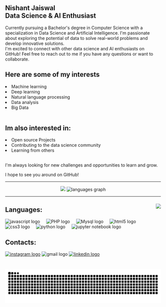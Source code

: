 ###
<h2 align="left">Nishant Jaiswal <br> Data Science & AI Enthusiast</h2>
<p align="left"> Currently pursuing a Bachelor's degree in Computer Science with a specialization in Data Science and Artificial Intelligence. I'm passionate about exploring the potential of data to solve real-world problems and develop innovative solutions.<br>
I'm excited to connect with other data science and AI enthusiasts on GitHub!
Feel free to reach out to me if you have any questions or want to collaborate.</p>
<h2 align="left"> Here are some of my interests</h2>
<li>Machine learning</li>
<li>Deep learning</li>
<li>Natural language processing</li>
<li>Data analysis</li>
<li>Big Data</li>
<br>
<h2 align="left"> Im also interested in:</h2>
<li>Open source Projects</li>
<li>Contributing to the data science community</li>
<li>Learning from others</li>
<br>
<p align="left"> I'm always looking for new challenges and opportunities to learn and grow.<br>

I hope to see you around on GitHub! </p>
<hr>
<div align="center">
  <img src="https://github-readme-streak-stats.herokuapp.com?user=Uknowme-h&theme=highcontrast&mode=weekly)](https://git.io/streak-stats"  />
  <img src="https://github-readme-stats.vercel.app/api/top-langs?username=Uknowme-h&locale=en&hide_title=false&layout=compact&card_width=320&langs_count=5&theme=highcontrast&hide_border=false" height="195" alt="languages graph"  />
</div>
<hr>

###

<img align="right" height="150" src="https://media1.tenor.com/m/0tALo4VGqTcAAAAC/hello-halloween.gif"  />

###
<h2 align="left">Languages:</h2>
<div align="left">
  <img src="https://cdn.jsdelivr.net/gh/devicons/devicon/icons/javascript/javascript-original.svg" height="30" alt="javascript logo"  />
  <img width="12" />
  <img src="https://www.svgrepo.com/show/452088/php.svg" height="30" alt="PHP logo"  />
  <img width="12" />
  <img src="https://www.vectorlogo.zone/logos/mysql/mysql-ar21.svg" height="30" alt="Mysql logo"  />
  <img width="12" />
  <img src="https://cdn.jsdelivr.net/gh/devicons/devicon/icons/html5/html5-original.svg" height="30" alt="html5 logo"  />
  <img width="12" />
  <img src="https://cdn.jsdelivr.net/gh/devicons/devicon/icons/css3/css3-original.svg" height="30" alt="css3 logo"  />
  <img width="12" />
  <img src="https://cdn.jsdelivr.net/gh/devicons/devicon/icons/python/python-original.svg" height="30" alt="python logo"  />
  <img width="12" />
  <img src="https://upload.wikimedia.org/wikipedia/commons/thumb/3/38/Jupyter_logo.svg/66px-Jupyter_logo.svg.png" height="30" alt="jupyter notebook logo"  />
</div>

###
<h2 align="left">Contacts:</h2>
<div align="left">
  <a href= "https://www.instagram.com/tf_ulookin._.at/" ><img src="https://img.shields.io/static/v1?message=Instagram&logo=instagram&label=&color=E4405F&logoColor=white&labelColor=&style=for-the-badge" height="35" alt="instagram logo" /></a>
  
  <img src="https://img.shields.io/static/v1?message=Gmail&logo=gmail&label=&color=D14836&logoColor=white&labelColor=&style=for-the-badge" height="35" alt="gmail logo"  />
 <a href="https://www.linkedin.com/in/nishant-jaiswal-49a347278/"> <img src="https://img.shields.io/static/v1?message=LinkedIn&logo=linkedin&label=&color=0077B5&logoColor=white&labelColor=&style=for-the-badge" height="35" alt="linkedin logo" /> </a>
</div>

###

<br clear="both">

<img src="https://raw.githubusercontent.com/Uknowme-h/Uknowme-h/output/snake.svg" alt="Snake animation" />

###
